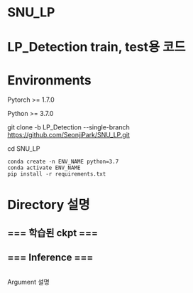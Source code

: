 # SNU_LP
# LP_Detection train, test용 코드

# Environments
Pytorch >= 1.7.0

Python >= 3.7.0

git clone -b LP_Detection --single-branch https://github.com/SeonjiPark/SNU_LP.git

cd SNU_LP

```
conda create -n ENV_NAME python=3.7
conda activate ENV_NAME
pip install -r requirements.txt
```

# Directory 설명

## === 학습된 ckpt ===

## === Inference ===
```

```

Argument 설명


